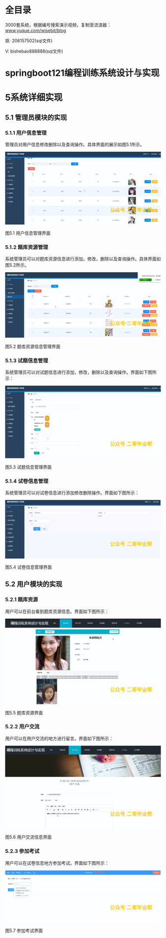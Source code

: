 # 全目录

3000套系统，根据编号搜索演示视频，复制至流浪器：www.yuque.com/wisebit/blog


<p>抠: 206157502(sql文件)</p>
<p>V: bishebao888888(sql文件)</p>


# springboot121编程训练系统设计与实现
# 5系统详细实现
## 5.1 管理员模块的实现
### 5.1.1 用户信息管理
管理员对用户信息修改删除以及查询操作。具体界面的展示如图5.1所示。

![](/md/blog.010.png)

图5.1 用户信息管理界面
### 5.1.2 题库资源管理
系统管理员可以对题库资源信息进行添加，修改，删除以及查询操作。具体界面如图5.2所示。

![](/md/blog.011.png)

图5.2 题库资源信息管理界面
### 5.1.3 试题信息管理
系统管理员可以对试题信息进行添加，修改，删除以及查询操作。界面如下图所示：

![](/md/blog.012.png)

图5.3 试题信息管理界面
### 5.1.4 试卷信息管理
系统管理员可以对试卷信息进行添加修改删除操作。界面如下图所示：

![](/md/blog.013.png)

图5.4 试卷信息管理界面

## 5.2 用户模块的实现
### 5.2.1 题库资源
用户可以在前台看到题库资源信息。界面如下图所示：

![](/md/blog.014.png)

图5.5 题库资源界面
### 5.2.2 用户交流
用户可以在用户交流的地方进行留言。界面如下图所示：

![](/md/blog.015.png)

图5.6 用户交流信息界面
### 5.2.3 参加考试
用户可以在试卷信息地方参加考试。界面如下图所示：


![](/md/blog.016.png)

图5.7 参加考试界面













